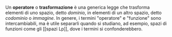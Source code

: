 Un **operatore** o **trasformazione** è una generica legge che trasforma elementi di uno spazio, detto *dominio*, in elementi di un altro spazio, detto *codominio* o *immagine*. In genere, i termini "operatore" e "funzione" sono intercambiabili, ma è utile separarli quando si studiano, ad esempio, spazi di funzioni come gli [[spazi Lp]], dove i termini si confonderebbero.
